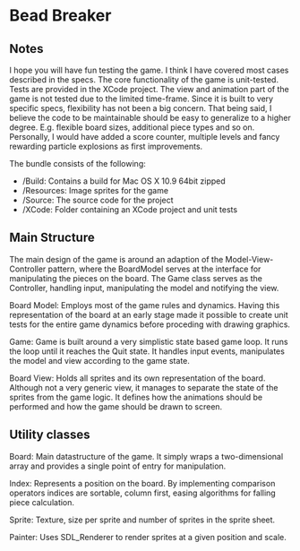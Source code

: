 Bead Breaker
============ 

Notes
-----
I hope you will have fun testing the game. I think I have covered most cases described in the specs. The core functionality of the game is unit-tested. Tests are provided in the XCode project. The view and animation part of the game is not tested due to the limited time-frame. Since it is built to very specific specs, flexibility has not been a big concern. That being said, I believe the code to be maintainable should be easy to generalize to a higher degree. E.g. flexible board sizes, additional piece types and so on. Personally, I would have added a score counter, multiple levels and fancy rewarding particle explosions as first improvements.

The bundle consists of the following:
- /Build:		Contains a build for Mac OS X 10.9 64bit zipped
- /Resources:	Image sprites for the game
- /Source:		The source code for the project
- /XCode:		Folder containing an XCode project and unit tests


Main Structure
--------------
The main design of the game is around an adaption of the Model-View-Controller pattern, where the BoardModel serves at the interface for manipulating the pieces on the board. The Game class serves as the Controller, handling input, manipulating the model and notifying the view.

Board Model:
   Employs most of the game rules and dynamics. Having this representation of the board at an early stage made it possible to create unit tests for the entire game dynamics before proceding with drawing graphics.

Game:
   Game is built around a very simplistic state based game loop. It runs the loop until it reaches the Quit state. It handles input events, manipulates the model and view according to the game state.

Board View:
	Holds all sprites and its own representation of the board. Although not a very generic view, it manages to separate the state of the sprites from the game logic. It defines how the animations should be performed and how the game should be drawn to screen.


Utility classes
---------------
Board:
	Main datastructure of the game. It simply wraps a two-dimensional array and provides a single point of entry for manipulation.

Index:
	Represents a position on the board. By implementing comparison operators indices are sortable, column first, easing algorithms for falling piece calculation.

Sprite:
	Texture, size per sprite and number of sprites in the sprite sheet.

Painter:
	Uses SDL_Renderer to render sprites at a given position and scale.